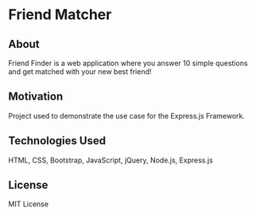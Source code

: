 # Friend Matcher

## About
Friend Finder is a web application where you answer 10 simple questions and get matched with your new best friend!

## Motivation
Project used to demonstrate the use case for the Express.js Framework. 

## Technologies Used 
HTML, CSS, Bootstrap, JavaScript, jQuery, Node.js, Express.js

## License 
MIT License
